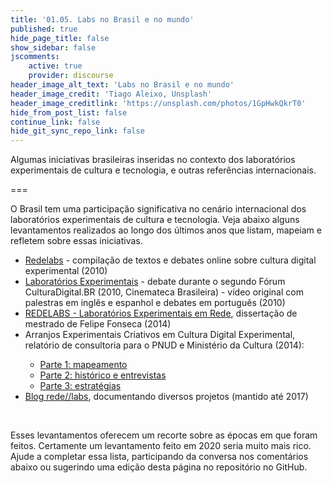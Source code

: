 ```yaml
---
title: '01.05. Labs no Brasil e no mundo'
published: true
hide_page_title: false
show_sidebar: false
jscomments:
    active: true
    provider: discourse
header_image_alt_text: 'Labs no Brasil e no mundo'
header_image_credit: 'Tiago Aleixo, Unsplash'
header_image_creditlink: 'https://unsplash.com/photos/1GpHwkQkrT0'
hide_from_post_list: false
continue_link: false
hide_git_sync_repo_link: false
---
```


Algumas iniciativas brasileiras inseridas no contexto dos laboratórios experimentais de cultura e tecnologia, e outras referências internacionais.

===

O Brasil tem uma participação significativa no cenário internacional dos laboratórios experimentais de cultura e tecnologia. Veja abaixo alguns levantamentos realizados ao longo dos últimos anos que listam, mapeiam e refletem sobre essas iniciativas.


<ul>
    <li><a href="https://archive.org/details/redelabs/">Redelabs</a> - compilação de textos e debates online sobre cultura digital experimental (2010)<br></li>
    <li><a href="https://archive.org/details/2010-CDBR-LabExp">Laboratórios Experimentais</a> - debate durante o segundo Fórum CulturaDigital.BR (2010, Cinemateca Brasileira) - vídeo original com palestras em inglês e espanhol e debates em português (2010)</li>
    <li><a href="https://midiatatica.desarquivo.org/2014-2017/redelabs-laboratorios-experimentais-em-rede/">REDELABS - Laboratórios Experimentais em Rede</a>, dissertação de mestrado de Felipe Fonseca (2014)</li>
    <li>Arranjos Experimentais Criativos em Cultura Digital Experimental, relatório de consultoria para o PNUD e Ministério da Cultura (2014):</li>
    <ul>
        <li><a href="https://www.academia.edu/8532302/Arranjos_Experimentais_Criativos_em_Cultura_Digital_-_Parte_1">Parte 1: mapeamento</a></li>
        <li><a href="https://www.academia.edu/8532331/Arranjos_Experimentais_Criativos_em_Cultura_Digital_-_Parte_2">Parte 2: histórico e entrevistas</a></li>
        <li><a href="https://www.academia.edu/15173403/Arranjos_Experimentais_Criativos_em_Cultura_Digital_III_Estrat%C3%A9gias">Parte 3: estratégias</a></li>
    </ul>
    <li><a href="https://redelabs-org.github.io">Blog rede//labs</a>, documentando diversos projetos (mantido até 2017)<br></li>
</ul>
<p><br></p>

Esses levantamentos oferecem um recorte sobre as épocas em que foram feitos. Certamente um levantamento feito em 2020 seria muito mais rico. Ajude a completar essa lista, participando da conversa nos comentários abaixo ou sugerindo uma edição desta página no repositório no GitHub.

